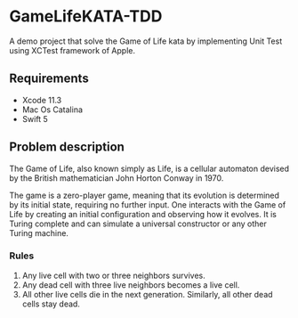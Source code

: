 # GameLifeKATA-TDD

A demo project that solve the Game of Life  kata by implementing Unit Test using XCTest framework of Apple.

 ## Requirements 
* Xcode 11.3
* Mac Os Catalina
* Swift 5
 
 ## Problem description
 The Game of Life, also known simply as Life, is a cellular automaton devised by the British mathematician John Horton Conway in 1970.

The game is a zero-player game, meaning that its evolution is determined by its initial state, requiring no further input. One interacts with the Game of Life by creating an initial configuration and observing how it evolves. 
It is Turing complete and can simulate a universal constructor or any other Turing machine.
### Rules
1. Any live cell with two or three neighbors survives.
2. Any dead cell with three live neighbors becomes a live cell.
3. All other live cells die in the next generation. Similarly, all other dead cells stay dead.
